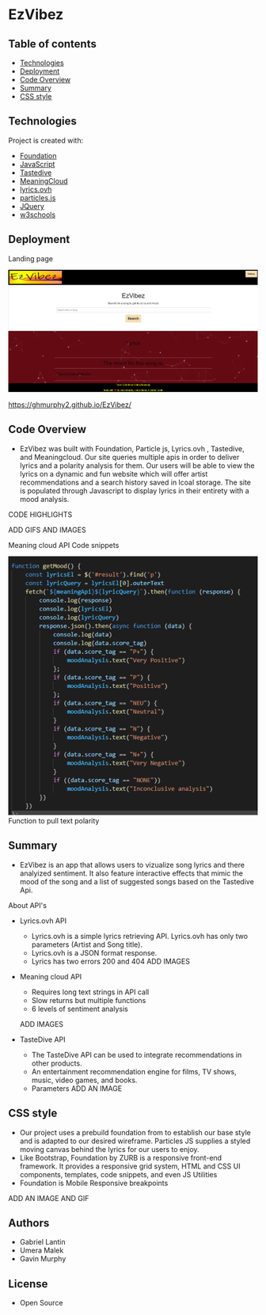 # EzVibez

## Table of contents

- [Technologies](#Technologies)
- [Deployment](#Deployment)
- [Code Overview](#Code-Overview)
- [Summary](#Summary)
- [CSS style](#CSS-style)

## Technologies

Project is created with:

- [Foundation](https://get.foundation/)
- [JavaScript](https://www.javascript.com/)
- [Tastedive](https://tastedive.com/)
- [MeaningCloud](https://www.meaningcloud.com/)
- [lyrics.ovh](https://lyrics.ovh/)
- [particles.js](https://github.com/VincentGarreau/particles.js/)
- [JQuery](https://jquery.com/)
- [w3schools](https://www.w3schools.com/)


## Deployment

Landing page 

![Image](./assets/img/landingpage.png)

https://ghmurphy2.github.io/EzVibez/

## Code Overview

- EzVibez was built with Foundation, Particle js, Lyrics.ovh , Tastedive, and Meaningcloud. Our site queries multiple apis in order to deliver lyrics and a polarity analysis for them. Our users will be able to view the lyrics on a dynamic and fun website which will offer artist recommendations and a search history saved in lcoal storage. The site is populated through Javascript to display lyrics in their entirety with a mood analysis. 

CODE HIGHLIGHTS

ADD GIFS AND IMAGES 


Meaning cloud API Code snippets

![Image](./assets/img/meaningful.png)
Function to pull text polarity

## Summary

- EzVibez is an app that allows users to vizualize song lyrics and there analyized sentiment. It also feature interactive effects that mimic the mood of the song and a list of suggested songs based on the Tastedive Api. 

About API's

- Lyrics.ovh API
    - Lyrics.ovh is a simple lyrics retrieving API. Lyrics.ovh has only two parameters (Artist and Song title). 
    - Lyrics.ovh is a JSON format response. 
    - Lyrics has two errors 200 and 404
ADD IMAGES 

- Meaning cloud API
    - Requires long text strings in API call
    - Slow returns but multiple functions
    - 6 levels of sentiment analysis

    ADD IMAGES

- TasteDive API
    - The TasteDive API can be used to integrate recommendations in other products.
    - An entertainment recommendation engine for films, TV shows, music, video games, and books.
    - Parameters 
    ADD AN IMAGE


## CSS style

- Our project uses a prebuild foundation from to establish our base style and is adapted to our desired wireframe. Particles JS supplies a styled moving canvas behind the lyrics for our users to enjoy. 
- Like Bootstrap, Foundation by ZURB is a responsive front-end framework. It provides a responsive grid system, HTML and CSS UI components, templates, code snippets, and even JS Utilities
- Foundation is Mobile Responsive breakpoints 

ADD AN IMAGE AND GIF 


## Authors

- Gabriel Lantin
- Umera Malek
- Gavin Murphy

## License

- Open Source
